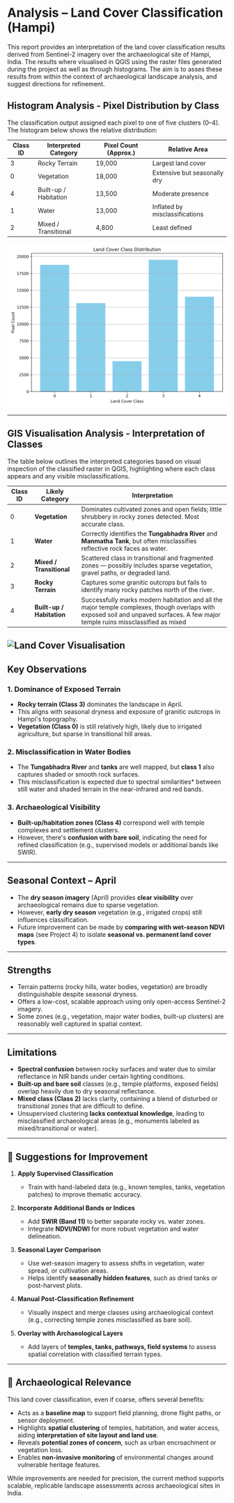 # Analysis – Land Cover Classification (Hampi)

This report provides an interpretation of the land cover classification results derived from Sentinel-2 imagery over the archaeological site of Hampi, India. The results where visualised in QGIS using the raster files generated during the project as well as through histograms. The aim is to asses these results from within the context of archaeological landscape analysis, and suggest directions for refinement.

## Histogram Analysis - Pixel Distribution by Class

The classification output assigned each pixel to one of five clusters (0–4). The histogram below shows the relative distribution:

| Class ID | Interpreted Category         | Pixel Count (Approx.) | Relative Area |
|----------|------------------------------|------------------------|---------------|
| 3        | Rocky Terrain                | 19,000                 | Largest land cover |
| 0        | Vegetation                   | 18,000                 | Extensive but seasonally dry |
| 4        | Built-up / Habitation        | 13,500                 | Moderate presence |
| 1        | Water                        | 13,000                 | Inflated by misclassifications |
| 2        | Mixed / Transitional         | 4,800                  | Least defined |

![Land Cover Histogram](results/kmeans_class_distribution.png)

---

## GIS Visualisation Analysis - Interpretation of Classes

The table below outlines the interpreted categories based on visual inspection of the classified raster in QGIS, highlighting where each class appears and any visible misclassifications.

| Class ID | Likely Category               | Interpretation                                                                 |
|----------|-------------------------------|---------------------------------------------------------------------------------|
| 0        | **Vegetation**                | Dominates cultivated zones and open fields; little shrubbery in rocky zones detected. Most accurate class. |
| 1        | **Water**                     | Correctly identifies the **Tungabhadra River** and **Manmatha Tank**, but often misclassifies reflective rock faces as water. |
| 2        | **Mixed / Transitional**      | Scattered class in transitional and fragmented zones — possibly includes sparse vegetation, gravel paths, or degraded land. |
| 3        | **Rocky Terrain**             | Captures some granitic outcrops but fails to identify many rocky patches north of the river. |
| 4        | **Built-up / Habitation**     | Successfully marks modern habitation and all the major temple complexes, though overlaps with exposed soil and unpaved surfaces. A few major temple ruins missclassified as mixed |

![Land Cover Visualisation](results/landcover_classification.png)
---

## Key Observations

### 1. Dominance of Exposed Terrain
- **Rocky terrain (Class 3)** dominates the landscape in April.
- This aligns with seasonal dryness and exposure of granitic outcrops in Hampi's topography.
- **Vegetation (Class 0)** is still relatively high, likely due to irrigated agriculture, but sparse in transitional hill areas.

### 2. Misclassification in Water Bodies
- The **Tungabhadra River** and **tanks** are well mapped, but **class 1** also captures shaded or smooth rock surfaces.
- This misclassification is expected due to spectral similarities* between still water and shaded terrain in the near-infrared and red bands.

### 3. Archaeological Visibility
- **Built-up/habitation zones (Class 4)** correspond well with temple complexes and settlement clusters.
- However, there's **confusion with bare soil**, indicating the need for refined classification (e.g., supervised models or additional bands like SWIR).

---

## Seasonal Context – April 

- The **dry season imagery** (April) provides **clear visibility** over archaeological remains due to sparse vegetation.
- However, **early dry season** vegetation (e.g., irrigated crops) still influences classification.
- Future improvement can be made by **comparing with wet-season NDVI maps** (see Project 4) to isolate **seasonal vs. permanent land cover types**.

---

## Strengths

- Terrain patterns (rocky hills, water bodies, vegetation) are broadly distinguishable despite seasonal dryness.
- Offers a low-cost, scalable approach using only open-access Sentinel-2 imagery.
- Some zones (e.g., vegetation, major water bodies, built-up clusters) are reasonably well captured in spatial context.

---

## Limitations

- **Spectral confusion** between rocky surfaces and water due to similar reflectance in NIR bands under certain lighting conditions.
- **Built-up and bare soil** classes (e.g., temple platforms, exposed fields) overlap heavily due to dry seasonal reflectance.
- **Mixed class (Class 2)** lacks clarity, containing a blend of disturbed or transitional zones that are difficult to define.
- Unsupervised clustering **lacks contextual knowledge**, leading to misclassified archaeological areas (e.g., monuments labeled as mixed/transitional or water).

---

## 🔧 Suggestions for Improvement

1. **Apply Supervised Classification**
   - Train with hand-labeled data (e.g., known temples, tanks, vegetation patches) to improve thematic accuracy.

2. **Incorporate Additional Bands or Indices**
   - Add **SWIR (Band 11)** to better separate rocky vs. water zones.
   - Integrate **NDVI/NDWI** for more robust vegetation and water delineation.

3. **Seasonal Layer Comparison**
   - Use wet-season imagery to assess shifts in vegetation, water spread, or cultivation areas.
   - Helps identify **seasonally hidden features**, such as dried tanks or post-harvest plots.

4. **Manual Post-Classification Refinement**
   - Visually inspect and merge classes using archaeological context (e.g., correcting temple zones misclassified as bare soil).

5. **Overlay with Archaeological Layers**
   - Add layers of **temples, tanks, pathways, field systems** to assess spatial correlation with classified terrain types.

---

## 🏺 Archaeological Relevance

This land cover classification, even if coarse, offers several benefits:

- Acts as a **baseline map** to support field planning, drone flight paths, or sensor deployment.
- Highlights **spatial clustering** of temples, habitation, and water access, aiding **interpretation of site layout and land use**.
- Reveals **potential zones of concern**, such as urban encroachment or vegetation loss.
- Enables **non-invasive monitoring** of environmental changes around vulnerable heritage features.

While improvements are needed for precision, the current method supports scalable, replicable landscape assessments across archaeological sites in India.

